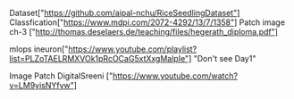Dataset["https://github.com/aipal-nchu/RiceSeedlingDataset"]
Classfication["https://www.mdpi.com/2072-4292/13/7/1358"]
Patch image ch-3 ["http://thomas.deselaers.de/teaching/files/hegerath_diploma.pdf"]

mlops ineuron["https://www.youtube.com/playlist?list=PLZoTAELRMXVOk1pRcOCaG5xtXxgMalpIe"]
"Don't see Day1"

Image Patch DigitalSreeni ["https://www.youtube.com/watch?v=LM9yisNYfyw"]

